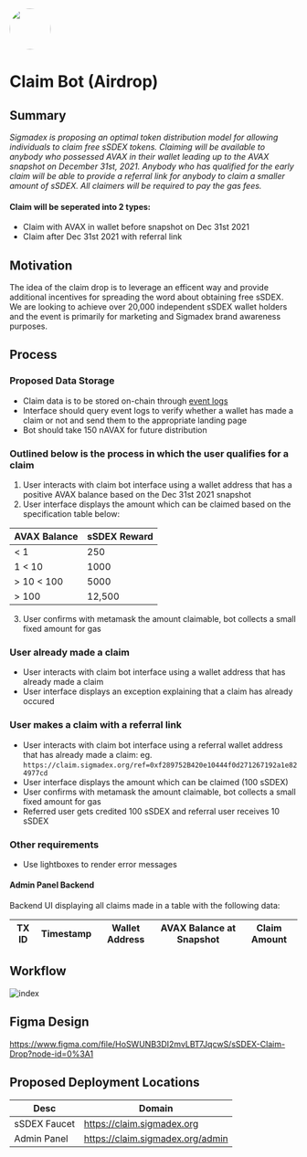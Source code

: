 <img src="https://user-images.githubusercontent.com/33762147/155625647-55c69f06-e0ea-44a8-a425-7aa086c329c5.png" style="border-radius:50%;width:72px;">

# Claim Bot (Airdrop)

## Summary
<em>Sigmadex is proposing an optimal token distribution model for allowing individuals to claim free sSDEX tokens. Claiming will be available to anybody who possessed AVAX in their wallet leading up to the AVAX snapshot on December 31st, 2021. Anybody who has qualified for the early claim will be able to provide a referral link for anybody to claim a smaller amount of sSDEX. All claimers will be required to pay the gas fees.</em>

#### Claim will be seperated into 2 types:

* Claim with AVAX in wallet before snapshot on Dec 31st 2021
* Claim after Dec 31st 2021 with referral link

## Motivation
The idea of the claim drop is to leverage an efficent way and provide additional incentives for spreading the word about obtaining free sSDEX. We are looking to achieve over 20,000 independent sSDEX wallet holders and the event is primarily for marketing and Sigmadex brand awareness purposes.

## Process
### Proposed Data Storage

* Claim data is to be stored on-chain through [event logs]
* Interface should query event logs to verify whether a wallet has made a claim or not and send them to the appropriate landing page
* Bot should take 150 nAVAX for future distribution

### Outlined below is the process in which the user qualifies for a claim

1. User interacts with claim bot interface using a wallet address that has a positive AVAX balance based on the Dec 31st 2021 snapshot
2. User interface displays the amount which can be claimed based on the specification table below:

|AVAX Balance|sSDEX Reward|
|------------|------------|
|< 1 |250|
|1  < 10 |1000|
|> 10 < 100 |5000|
|> 100 |12,500|

3. User confirms with metamask the amount claimable, bot collects a small fixed amount for gas

### User already made a claim

* User interacts with claim bot interface using a wallet address that has already made a claim
* User interface displays an exception explaining that a claim has already occured

### User makes a claim with a referral link

* User interacts with claim bot interface using a referral wallet address that has already made a claim:
eg. `https://claim.sigmadex.org/ref=0xf289752B420e10444f0d271267192a1e824977cd`
* User interface displays the amount which can be claimed (100 sSDEX)
* User confirms with metamask the amount claimable, bot collects a small fixed amount for gas
* Referred user gets credited 100 sSDEX and referral user receives 10 sSDEX

### Other requirements

* Use lightboxes to render error messages

#### Admin Panel Backend

Backend UI displaying all claims made in a table with the following data:

<div align="center">

|TX ID|Timestamp|Wallet Address|AVAX Balance at Snapshot|Claim Amount|
|-----|---------|--------------|------------|------------------------|

</div>

## Workflow

![index](https://user-images.githubusercontent.com/33762147/162211803-720a4132-b93a-4bec-852c-80697068eb17.png)

## Figma Design

https://www.figma.com/file/HoSWUNB3DI2mvLBT7JqcwS/sSDEX-Claim-Drop?node-id=0%3A1

## Proposed Deployment Locations

|Desc|Domain|
|-------|-----------|
|sSDEX Faucet|https://claim.sigmadex.org|
|Admin Panel|https://claim.sigmadex.org/admin|

[event logs]: https://consensys.net/blog/developers/guide-to-events-and-logs-in-ethereum-smart-contracts/
